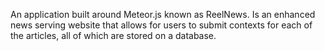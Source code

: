 An application built around Meteor.js known as ReelNews. Is an enhanced news serving website that allows for users to submit contexts for each of the articles, all of which are stored on a database.